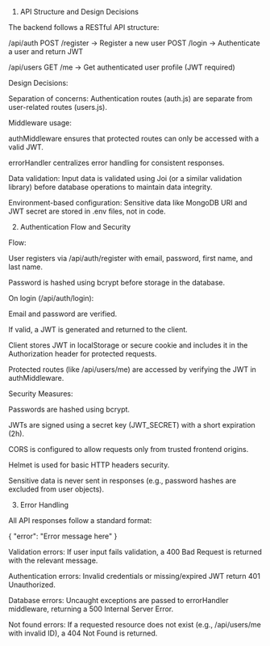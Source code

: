 1. API Structure and Design Decisions

The backend follows a RESTful API structure:

/api/auth
    POST /register   → Register a new user
    POST /login      → Authenticate a user and return JWT

/api/users
    GET /me          → Get authenticated user profile (JWT required)


Design Decisions:

Separation of concerns: Authentication routes (auth.js) are separate from user-related routes (users.js).

Middleware usage:

authMiddleware ensures that protected routes can only be accessed with a valid JWT.

errorHandler centralizes error handling for consistent responses.

Data validation: Input data is validated using Joi (or a similar validation library) before database operations to maintain data integrity.

Environment-based configuration: Sensitive data like MongoDB URI and JWT secret are stored in .env files, not in code.

2. Authentication Flow and Security

Flow:

User registers via /api/auth/register with email, password, first name, and last name.

Password is hashed using bcrypt before storage in the database.

On login (/api/auth/login):

Email and password are verified.

If valid, a JWT is generated and returned to the client.

Client stores JWT in localStorage or secure cookie and includes it in the Authorization header for protected requests.

Protected routes (like /api/users/me) are accessed by verifying the JWT in authMiddleware.

Security Measures:

Passwords are hashed using bcrypt.

JWTs are signed using a secret key (JWT_SECRET) with a short expiration (2h).

CORS is configured to allow requests only from trusted frontend origins.

Helmet is used for basic HTTP headers security.

Sensitive data is never sent in responses (e.g., password hashes are excluded from user objects).

3. Error Handling

All API responses follow a standard format:

{ "error": "Error message here" }


Validation errors: If user input fails validation, a 400 Bad Request is returned with the relevant message.

Authentication errors: Invalid credentials or missing/expired JWT return 401 Unauthorized.

Database errors: Uncaught exceptions are passed to errorHandler middleware, returning a 500 Internal Server Error.

Not found errors: If a requested resource does not exist (e.g., /api/users/me with invalid ID), a 404 Not Found is returned.
